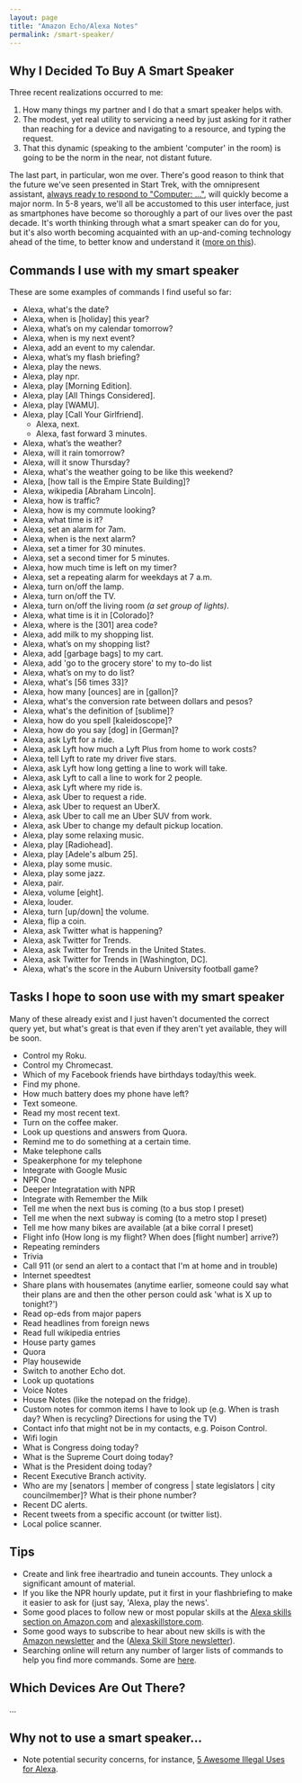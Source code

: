 ```yaml
---
layout: page
title: "Amazon Echo/Alexa Notes"
permalink: /smart-speaker/
---
```


## Why I Decided To Buy A Smart Speaker

Three recent realizations occurred to me:  

1) How many things my partner and I do that a smart speaker helps with.  
2) The modest, yet real utility to servicing a need by just asking for it rather than reaching for a device and navigating to a resource, and typing the request.  
3) That this dynamic (speaking to the ambient 'computer' in the room) is going to be the norm in the near, not distant future.    
  
The last part, in particular, won me over.  There's good reason to think that the future we've seen presented in Start Trek, with the omnipresent assistant, [always ready to respond to "Computer: ..."](https://www.youtube.com/watch?v=KT5JiINlbhw), will quickly become a major norm.  In 5-8 years, we'll all be accustomed to this user interface, just as smartphones have become so thoroughly a part of our lives over the past decade.  It's worth thinking through what a smart speaker can do for you, but it's also worth becoming acquainted with an up-and-coming technology ahead of the time, to better know and understand it ([more on this](https://www.theguardian.com/commentisfree/2017/jan/15/amazon-echo-is-great-but-what-does-it-hear)).  
  
## Commands I use with my smart speaker

These are some examples of commands I find useful so far:  

* Alexa, what's the date?  
* Alexa, when is [holiday] this year?  
* Alexa, what’s on my calendar tomorrow?  
* Alexa, when is my next event?  
* Alexa, add an event to my calendar.  
* Alexa, what’s my flash briefing?  
* Alexa, play the news.  
* Alexa, play npr.  
* Alexa, play [Morning Edition].
* Alexa, play [All Things Considered]. 
* Alexa, play [WAMU].
* Alexa, play [Call Your Girlfriend].
  * Alexa, next. 
  * Alexa, fast forward 3 minutes.  
* Alexa, what’s the weather?  
* Alexa, will it rain tomorrow?  
* Alexa, will it snow Thursday?   
* Alexa, what's the weather going to be like this weekend?  
* Alexa, [how tall is the Empire State Building]?  
* Alexa, wikipedia [Abraham Lincoln].  
* Alexa, how is traffic?  
* Alexa, how is my commute looking?  
* Alexa, what time is it?  
* Alexa, set an alarm for 7am.  
* Alexa, when is the next alarm?  
* Alexa, set a timer for 30 minutes.  
* Alexa, set a second timer for 5 minutes.  
* Alexa, how much time is left on my timer?  
* Alexa, set a repeating alarm for weekdays at 7 a.m.  
* Alexa, turn on/off the lamp. 
* Alexa, turn on/off the TV. 
* Alexa, turn on/off the living room _(a set group of lights)_.
* Alexa, what time is it in [Colorado]?  
* Alexa, where is the [301] area code? 
* Alexa, add milk to my shopping list.  
* Alexa, what’s on my shopping list?  
* Alexa, add [garbage bags] to my cart.  
* Alexa, add 'go to the grocery store' to my to-do list
* Alexa, what’s on my to do list?  
* Alexa, what's [56 times 33]?  
* Alexa, how many [ounces] are in [gallon]?  
* Alexa, what's the conversion rate between dollars and pesos?
* Alexa, what's the definition of [sublime]?  
* Alexa, how do you spell [kaleidoscope]?  
* Alexa, how do you say [dog] in [German]?
* Alexa, ask Lyft for a ride.  
* Alexa, ask Lyft how much a Lyft Plus from home to work costs?  
* Alexa, tell Lyft to rate my driver five stars.  
* Alexa, ask Lyft how long getting a line to work will take.  
* Alexa, ask Lyft to call a line to work for 2 people.  
* Alexa, ask Lyft where my ride is.  
* Alexa, ask Uber to request a ride.  
* Alexa, ask Uber to request an UberX.  
* Alexa, ask Uber to call me an Uber SUV from work.  
* Alexa, ask Uber to change my default pickup location.  
* Alexa, play some relaxing music.  
* Alexa, play [Radiohead]. 
* Alexa, play [Adele's album 25].  
* Alexa, play some music.  
* Alexa, play some jazz.  
* Alexa, pair.    
* Alexa, volume [eight].  
* Alexa, louder.  
* Alexa, turn [up/down] the volume.  
* Alexa, flip a coin.  
* Alexa, ask Twitter what is happening?  
* Alexa, ask Twitter for Trends.  
* Alexa, ask Twitter for Trends in the United States.  
* Alexa, ask Twitter for Trends in [Washington, DC].  
* Alexa, what's the score in the Auburn University football game? 

## Tasks I hope to soon use with my smart speaker

Many of these already exist and I just haven't documented the correct query yet, but what's great is that even if they aren't yet available, they will be soon.  

* Control my Roku.
* Control my Chromecast.
* Which of my Facebook friends have birthdays today/this week.
* Find my phone.
* How much battery does my phone have left?
* Text someone.
* Read my most recent text.  
* Turn on the coffee maker.
* Look up questions and answers from Quora.
* Remind me to do something at a certain time.
* Make telephone calls 
* Speakerphone for my telephone 
* Integrate with Google Music
* NPR One 
* Deeper Integratation with NPR 
* Integrate with Remember the Milk
* Tell me when the next bus is coming (to a bus stop I preset)
* Tell me when the next subway is coming (to a metro stop I preset)
* Tell me how many bikes are available (at a bike corral I preset)
* Flight info (How long is my flight?  When does [flight number] arrive?)
* Repeating reminders
* Trivia
* Call 911 (or send an alert to a contact that I'm at home and in trouble)
* Internet speedtest 
* Share plans with housemates (anytime earlier, someone could say what their plans are and then the other person could ask 'what is X up to tonight?')
* Read op-eds from major papers
* Read headlines from foreign news
* Read full wikipedia entries
* House party games
* Quora
* Play housewide
* Switch to another Echo dot. 
* Look up quotations
* Voice Notes
* House Notes (like the notepad on the fridge).
* Custom notes for common items I have to look up (e.g. When is trash day?  When is recycling? Directions for using the TV)
* Contact info that might not be in my contacts, e.g. Poison Control. 
* Wifi login
* What is Congress doing today?  
* What is the Supreme Court doing today?  
* What is the President doing today? 
* Recent Executive Branch activity. 
* Who are my [senators | member of congress | state legislators | city councilmember]?  What is their phone number?
* Recent DC alerts.
* Recent tweets from a specific account (or twitter list). 
* Local police scanner.  

## Tips 
* Create and link free iheartradio and tunein accounts.  They unlock a significant amount of material.  
* If you like the NPR hourly update, put it first in your flashbriefing to make it easier to ask for (just say, 'Alexa, play the news'.  
* Some good places to follow new or most popular skills at the [Alexa skills section on Amazon.com](https://www.amazon.com/b/ref=as_li_ss_tl?tag=digitren08-20&ie=UTF8&node=13727921011&linkCode=sl2&linkId=eb4c1b11fb84e75eb94ff42ee65d0cd4&ascsubtag=home:1088614:9735280) and [alexaskillstore.com](https://www.alexaskillstore.com). 
* Some good ways to subscribe to hear about new skills is with the [Amazon newsletter](https://smile.amazon.com/gp/gss/detail/42015080) and the ([Alexa Skill Store newsletter](http://smswithmolly.us13.list-manage1.com/subscribe?u=08c5c395bfdc2457be5e4c2b4&id=e95ca4458c)).
* Searching online will return any number of larger lists of commands to help you find more commands. Some are [here](https://www.cnet.com/how-to/the-complete-list-of-alexa-commands/).  


## Which Devices Are Out There? 

...

## Why not to use a smart speaker...

* Note potential security concerns, for instance, [5 Awesome Illegal Uses for Alexa](http://www.shellypalmer.com/2017/01/5-awesome-illegal-uses-alexa/).  

  
